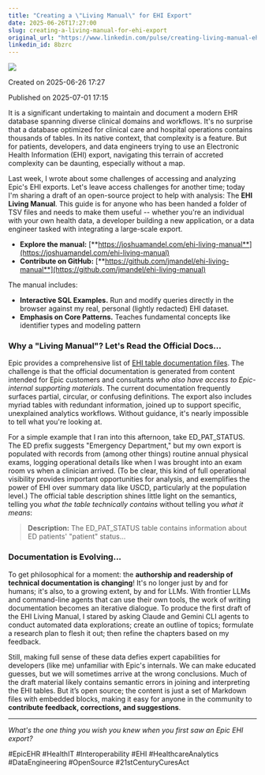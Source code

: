 ```yaml
---
title: "Creating a \"Living Manual\" for EHI Export"
date: 2025-06-26T17:27:00
slug: creating-a-living-manual-for-ehi-export
original_url: "https://www.linkedin.com/pulse/creating-living-manual-ehi-export-josh-mandel-md-8bzrc"
linkedin_id: 8bzrc
---
```

![](https://media.licdn.com/mediaD5612AQGvrlglg7MayA)


Created on 2025-06-26 17:27

Published on 2025-07-01 17:15

It is a significant undertaking to maintain and document a modern EHR database spanning diverse clinical domains and workflows. It's no surprise that a database optimized for clinical care and hospital operations contains thousands of tables. In its native context, that complexity is a feature. But for patients, developers, and data engineers trying to use an Electronic Health Information (EHI) export, navigating this terrain of accreted complexity can be daunting, especially without a map.

Last week, I wrote about some challenges of accessing and analyzing Epic's EHI exports. Let's leave access challenges for another time; today I'm sharing a draft of an open-source project to help with analysis: The **EHI Living Manual**. This guide is for anyone who has been handed a folder of TSV files and needs to make them useful -- whether you're an individual with your own health data, a developer building a new application, or a data engineer tasked with integrating a large-scale export.

* **Explore the manual:** [**https://joshuamandel.com/ehi-living-manual**](https://joshuamandel.com/ehi-living-manual)
* **Contribute on GitHub:** [**https://github.com/jmandel/ehi-living-manual**](https://github.com/jmandel/ehi-living-manual)

The manual includes:

* **Interactive SQL Examples.** Run and modify queries directly in the browser against my real, personal (lightly redacted) EHI dataset.
* **Emphasis on Core Patterns.** Teaches fundamental concepts like identifier types and modeling pattern

### Why a "Living Manual"? Let's Read the Official Docs...

Epic provides a comprehensive list of [EHI table documentation files](https://open.epic.com/EHITables/Index). The challenge is that the official documentation is generated from content intended for Epic customers and consultants *who also have access to Epic-internal supporting materials*. The current documentation frequently surfaces partial, circular, or confusing definitions. The export also includes myriad tables with redundant information, joined up to support specific, unexplained analytics workflows. Without guidance, it's nearly impossible to tell what you're looking at.

For a simple example that I ran into this afternoon, take ED\_PAT\_STATUS. The ED prefix suggests "Emergency Department," but my own export is populated with records from (among other things) routine annual physical exams, logging operational details like when I was brought into an exam room vs when a clinician arrived. (To be clear, this kind of full operational visibility provides important opportunities for analysis, and exemplifies the power of EHI over summary data like USCD, particularly at the population level.) The official table description shines little light on the semantics, telling you *what the table technically contains* without telling you *what it means*:

> **Description:** The ED\_PAT\_STATUS table contains information about ED patients' "patient" status...

### Documentation is Evolving...

To get philosophical for a moment: the **authorship and readership of technical documentation is changing**! It's no longer just by and for humans; it's also, to a growing extent, by and for LLMs. With frontier LLMs and command-line agents that can use their own tools, the work of writing documentation becomes an iterative dialogue. To produce the first draft of the EHI Living Manual, I stared by asking Claude and Gemini CLI agents to conduct automated data explorations; create an outline of topics; formulate a research plan to flesh it out; then refine the chapters based on my feedback.

Still, making full sense of these data defies expert capabilities for developers (like me) unfamiliar with Epic's internals. We can make educated guesses, but we will sometimes arrive at the wrong conclusions. Much of the draft material likely contains semantic errors in joining and interpreting the EHI tables. But it’s open source; the content is just a set of Markdown files with embedded <example-query> blocks, making it easy for anyone in the community to **contribute feedback, corrections, and suggestions**.

---

*What's the one thing you wish you knew when you first saw an Epic EHI export?*

#EpicEHR #HealthIT #Interoperability #EHI #HealthcareAnalytics #DataEngineering #OpenSource #21stCenturyCuresAct